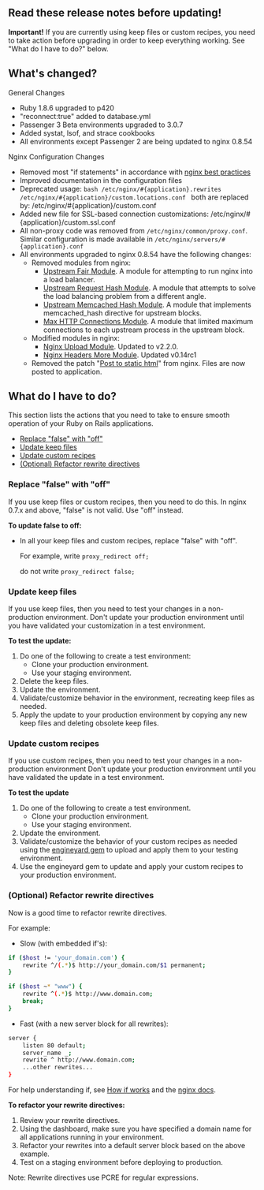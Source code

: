 ## Read these release notes before updating!

**Important!** If you are currently using keep files or custom recipes, you need to take action before upgrading in order to keep everything working. See "What do I have to do?" below.

## What's changed?

General Changes

* Ruby 1.8.6 upgraded to p420
* "reconnect:true" added to database.yml
* Passenger 3 Beta environments upgraded to 3.0.7
* Added systat, lsof, and strace cookbooks
* All environments except Passenger 2 are being updated to nginx 0.8.54

Nginx Configuration Changes

* Removed most "if statements" in accordance with [nginx best practices](http://wiki.nginx.org/IfIsEvil)
* Improved documentation in the configuration files
* Deprecated usage:
    	```bash
		/etc/nginx/#{application}.rewrites
    	/etc/nginx/#{application}/custom.locations.conf
		```
  both are replaced by:
		/etc/nginx/#{application}/custom.conf
* Added new file for SSL-based connection customizations:
		/etc/nginx/#{application}/custom.ssl.conf
* All non-proxy code was removed from `/etc/nginx/common/proxy.conf`. Similar configuration is made available in `/etc/nginx/servers/#{application}.conf`
* All environments upgraded to nginx 0.8.54 have the following changes:
	* Removed modules from nginx:
		* [Upstream Fair Module](https://github.com/gnosek/nginx-upstream-fair). A module for attempting to run nginx into a load balancer.
		* [Upstream Request Hash Module](http://wiki.nginx.org/HttpUpstreamRequestHashModule). A module that attempts to solve the load balancing problem from a different angle.
		* [Upstream Memcached Hash Module](http://openhack.ru/nginx-patched/wiki/MemcachedHash). A module that implements memcached_hash directive for upstream blocks.
		* [Max HTTP Connections Module](https://github.com/ry/nginx-ey-balancer). A module that limited maximum connections to each upstream process in the upstream block.
	* Modified modules in nginx:
		* [Nginx Upload Module](https://github.com/vkholodkov/nginx-upload-module). Updated to v2.2.0.
		* [Nginx Headers More Module](https://github.com/agentzh/headers-more-nginx-module). Updated v0.14rc1
	* Removed the patch "[Post to static html](https://gist.github.com/47503/261f8e0a31ed4bb3ea03a9b6480bbea8f688d850)" from nginx. Files are now posted to application.

## What do I have to do?

This section lists the actions that you need to take to ensure smooth operation of your Ruby on Rails applications.

* [Replace "false" with "off"](http://docs.engineyard.com/appcloud_update_2011_05_24.html#false)
* [Update keep files](http://docs.engineyard.com/appcloud_update_2011_05_24.html#keep)
* [Update custom recipes](http://docs.engineyard.com/appcloud_update_2011_05_24.html#recipes)
* [(Optional) Refactor rewrite directives](http://docs.engineyard.com/appcloud_update_2011_05_24.html#optional)

<h3><a id="false">Replace "false" with "off"</a></h3>

If you use keep files or custom recipes, then you need to do this.
In nginx 0.7.x and above, "false" is not valid. Use "off" instead.

**To update false to off:**

* In all your keep files and custom recipes, replace "false" with "off".
	
	For example, write `proxy_redirect off;`
	
	do not write `proxy_redirect false;`

<h3><a id="keep">Update keep files</a></h3>

If you use keep files, then you need to test your changes in a non-production environment. Don't update your production environment until you have validated your customization in a test environment.

**To test the update:**

1. Do one of the following to create a test environment:
	* Clone your production environment.
	* Use your staging environment.
2. Delete the keep files.
3. Update the environment.
4. Validate/customize behavior in the environment, recreating keep files as needed.
5. Apply the update to your production environment by copying any new keep files and deleting obsolete keep files.

<h3><a id="recipes">Update custom recipes</a></h3>

If you use custom recipes, then you need to test your changes in a non-production environment Don't update your production environment until you have validated the update in a test environment.

**To test the update**

1. Do one of the following to create a test environment.
	* Clone your production environment.
	* Use your staging environment.
2. Update the environment.
3. Validate/customize the behavior of your custom recipes as needed using the [engineyard gem](https://github.com/engineyard/engineyard) to upload and apply them to your testing environment.
4. Use the engineyard gem to update and apply your custom recipes to your production environment.

<h3><a id="optional">(Optional) Refactor rewrite directives</a></h3>

Now is a good time to refactor rewrite directives.

For example:

* Slow (with embedded if's):

```bash
if ($host != 'your_domain.com') {
	rewrite ^/(.*)$ http://your_domain.com/$1 permanent;
}

if ($host ~* "www") {
	rewrite ^(.*)$ http://www.domain.com;
	break;
}
```
	
* Fast (with a new server block for all rewrites):

```bash	
server {
	listen 80 default;
	server_name _;
	rewrite ^ http://www.domain.com;
	...other rewrites...
}
```

For help understanding if, see [How if works](http://agentzh.blogspot.com/2011/03/how-nginx-location-if-works.html) and the [nginx docs](http://wiki.nginx.org/NginxHttpRewriteModule#if).

**To refactor your rewrite directives:**

1. Review your rewrite directives.
2. Using the dashboard, make sure you have specified a domain name for all applications running in your environment.
3. Refactor your rewrites into a default server block based on the above example.
4. Test on a staging environment before deploying to production.

Note: Rewrite directives use PCRE for regular expressions.